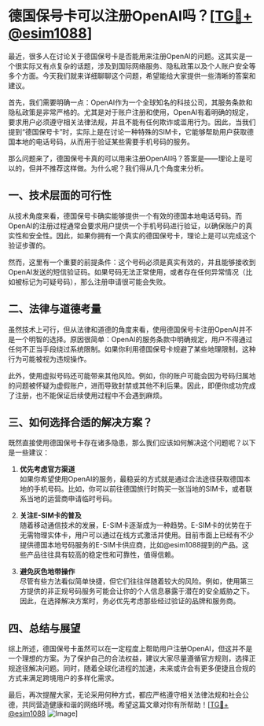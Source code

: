 # 德国保号卡可以注册OpenAI吗？[[TG💪+ @esim1088](https://t.me/s/esim1088)]

最近，很多人在讨论关于德国保号卡是否能用来注册OpenAI的问题。这其实是一个很实际又有点复杂的话题，涉及到国际网络服务、隐私政策以及个人账户安全等多个方面。今天我们就来详细聊聊这个问题，希望能给大家提供一些清晰的答案和建议。

首先，我们需要明确一点：OpenAI作为一个全球知名的科技公司，其服务条款和隐私政策是非常严格的。尤其是对于账户注册和使用，OpenAI有着明确的规定，要求用户必须遵守相关法律法规，并且不能有任何欺诈或滥用行为。因此，当我们提到“德国保号卡”时，实际上是在讨论一种特殊的SIM卡，它能够帮助用户获取德国本地的电话号码，从而用于验证某些需要手机号码的服务。

那么问题来了，德国保号卡真的可以用来注册OpenAI吗？答案是——理论上是可以的，但并不推荐这样做。为什么呢？我们得从几个角度来分析。

## 一、技术层面的可行性

从技术角度来看，德国保号卡确实能够提供一个有效的德国本地电话号码。而OpenAI的注册过程通常会要求用户提供一个手机号码进行验证，以确保账户的真实性和安全性。因此，如果你拥有一个真实的德国保号卡，理论上是可以完成这个验证步骤的。

然而，这里有一个重要的前提条件：这个号码必须是真实有效的，并且能够接收到OpenAI发送的短信验证码。如果号码无法正常使用，或者存在任何异常情况（比如被标记为可疑号码），那么注册申请很可能会失败。

## 二、法律与道德考量

虽然技术上可行，但从法律和道德的角度来看，使用德国保号卡注册OpenAI并不是一个明智的选择。原因很简单：OpenAI的服务条款中明确规定，用户不得通过任何不正当手段绕过系统限制。如果你利用德国保号卡规避了某些地理限制，这种行为可能被视为违规操作。

此外，使用虚拟号码还可能带来其他风险。例如，你的账户可能会因为号码归属地的问题被怀疑为虚假账户，进而导致封禁或其他不利后果。因此，即便你成功完成了注册，也不能保证后续使用过程中不会遇到麻烦。

## 三、如何选择合适的解决方案？

既然直接使用德国保号卡存在诸多隐患，那么我们应该如何解决这个问题呢？以下是一些建议：

1. **优先考虑官方渠道**  
   如果你希望使用OpenAI的服务，最稳妥的方式就是通过合法途径获取德国本地的手机号码。比如，你可以前往德国旅行时购买一张当地的SIM卡，或者联系当地的运营商申请临时号码。

2. **关注E-SIM卡的普及**  
   随着移动通信技术的发展，E-SIM卡逐渐成为一种趋势。E-SIM卡的优势在于无需物理实体卡，用户可以通过在线方式激活并使用。目前市面上已经有不少提供德国本地号码服务的E-SIM卡供应商，比如@esim1088提到的产品。这些产品往往具有较高的稳定性和可靠性，值得信赖。

3. **避免灰色地带操作**  
   尽管有些方法看似简单快捷，但它们往往伴随着较大的风险。例如，使用第三方提供的非正规号码服务可能会让你的个人信息暴露于潜在的安全威胁之下。因此，在选择解决方案时，务必优先考虑那些经过验证的品牌和服务商。

## 四、总结与展望

综上所述，德国保号卡虽然可以在一定程度上帮助用户注册OpenAI，但这并不是一个理想的方案。为了保护自己的合法权益，建议大家尽量遵循官方规则，选择正规途径解决问题。同时，随着全球化进程的加速，未来或许会有更多便捷且合规的方式来满足跨境用户的多样化需求。

最后，再次提醒大家，无论采用何种方式，都应严格遵守相关法律法规和社会公德，共同营造健康和谐的网络环境。希望这篇文章对你有所帮助！[[TG💪+ @esim1088](https://t.me/s/esim1088) ![Image](https://i.postimg.cc/4NQfJmqS/Snipaste-2025-05-13-00-14-12.png)]